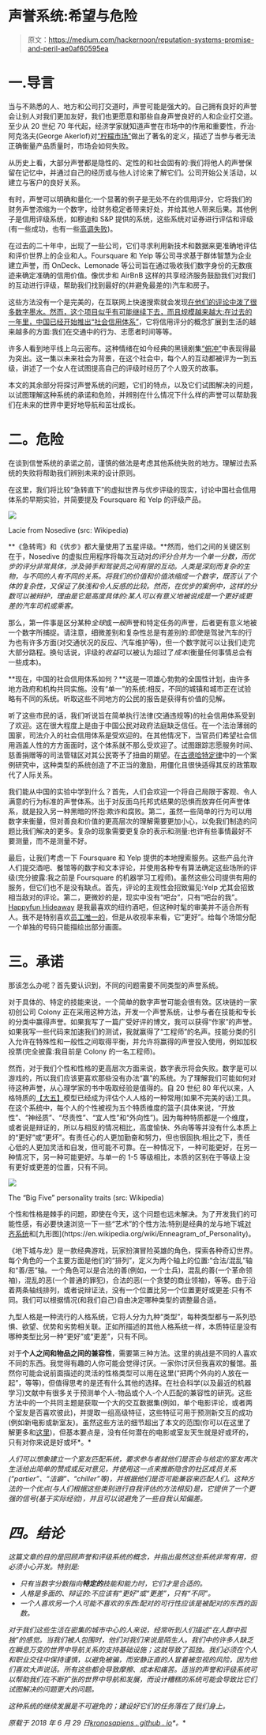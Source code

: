 # 声誉系统:希望与危险

> 原文：<https://medium.com/hackernoon/reputation-systems-promise-and-peril-ae0af60595ea>

# 一.导言

当与不熟悉的人、地方和公司打交道时，声誉可能是强大的。自己拥有良好的声誉会让别人对我们更加友好，我们也更愿意和那些自身声誉良好的人和企业打交道。至少从 20 世纪 70 年代起，经济学家就知道声誉在市场中的作用和重要性，乔治·阿克洛夫(George Akerlof)对[“柠檬市场”](https://en.wikipedia.org/wiki/The_Market_for_Lemons)做出了著名的定义，描述了当参与者无法正确衡量产品质量时，市场会如何失败。

从历史上看，大部分声誉都是隐性的、定性的和社会固有的:我们将他人的声誉保留在记忆中，并通过自己的经历或与他人讨论来了解它们。公司开始公关活动，以建立与客户的良好关系。

有时，声誉可以明确和量化:一个显著的例子是无处不在的信用评分，它将我们的财务声誉浓缩为一个数字，给财务稳定者带来好处，并给其他人带来后果。其他例子是信用评级系统，如穆迪和 S&P 提供的系统，这些系统对证券进行评估和评级(有一些成功，也有一些[高调失败](https://en.wikipedia.org/wiki/Subprime_mortgage_crisis))。

在过去的二十年中，出现了一些公司，它们寻求利用新技术和数据来更准确地评估和评价世界上的企业和人。Foursquare 和 Yelp 等公司寻求基于群体智慧为企业建立声誉，而 OnDeck、Lemonade 等公司旨在通过吸收我们数字身份的无数痕迹来确定准确的信用价值。像优步和 AirBnB 这样的共享经济服务鼓励我们对我们的互动进行评级，帮助我们找到最好的(并避免最差的)汽车和房子。

这些方法没有一个是完美的，在互联网上快速搜索就会发现[在他们的评论中泼了很多数字墨水。然而，这个项目似乎有可能继续下去，而且规模越来越大:在过去的一年里，中国已经开始推出](https://www.inc.com/magazine/20100201/youve-been-yelped_pagen_3.html)[“社会信用体系”](https://foreignpolicy.com/2018/04/03/life-inside-chinas-social-credit-laboratory/)，它将信用评分的概念扩展到生活的越来越多的方面:我们在交通中的行为、志愿者时间等等。

许多人看到地平线上乌云密布。这种情绪在如今经典的黑镜剧集[“俯冲”](https://en.wikipedia.org/wiki/Nosedive)中表现得最为突出。这一集以未来社会为背景，在这个社会中，每个人的互动都被评为一到五级，讲述了一个女人在试图提高自己的评级时经历了个人毁灭的故事。

本文的其余部分将探讨声誉系统的问题，它们的特点，以及它们试图解决的问题，以试图理解这种系统的承诺和危险，并辨别在什么情况下什么样的声誉可以帮助我们在未来的世界中更好地导航和茁壮成长。

# 二。危险

在谈到信誉系统的承诺之前，谨慎的做法是考虑其他系统失败的地方。理解过去系统的失败将帮助我们辨别未来的设计原则。

在这里，我们将比较“急转直下”的虚拟世界与优步评级的现实，讨论中国社会信用体系的早期实验，并简要提及 Foursquare 和 Yelp 的评级产品。

![](img/d75f6ee4fc74af16202165da952ee99a.png)

Lacie from Nosedive (src: Wikipedia)

**《急转弯》和《优步》都大量使用了五星评级。**然而，他们之间的关键区别在于，Nosedive 的虚拟应用程序将每次互动对*的评分合并为一个单一分数，而优步的评分非常具体，涉及骑手和驾驶员之间有限的互动。人类是深刻而复杂的生物，与不同的人有不同的关系。将我们的价值和价值浓缩成一个数字，既否认了个体的复杂性，又保证了肤浅和令人反感的比较。然而，在优步的案例中，这样的分数可以被辩护，理由是它是高度具体的:某人可以有意义地被说成是一个更好或更差的汽车司机或乘客。*

那么，第一件事是区分某种*全球*或*一般*声誉和特定任务的声誉，后者更有意义地被一个数字所捕捉。请注意，细微差别和复杂性总是有差别的:即使是驾驶汽车的行为也有许多方面(对交通状况的反应、汽车维护等)，但一个数字就可以让我们走完大部分路程。换句话说，评级的*收益*可以被认为超过了*成本*(衡量任何事情总会有一些成本)。

**现在，中国的社会信用体系如何？**这是一项雄心勃勃的全国性计划，由许多地方政府和机构共同实施。没有“单一”的系统:相反，不同的城镇和城市正在试验略有不同的系统。听取这些不同地方的公民的报告是获得有价值的见解。

听了这些市民的话，我们听说旨在简单执行法律(交通违规等)的社会信用体系受到了欢迎。这在很大程度上是由于中国公民对政府法庭缺乏信任。在一个法治薄弱的国家，司法介入的社会信用体系是受欢迎的。在其他情况下，当官员们希望社会信用涵盖人性的方方面面时，这个体系就不那么受欢迎了。试图跟踪志愿服务时间、慈善捐赠等的司法管辖区对其公民寄予了扭曲的期望。在[古德哈特定律](https://en.wikipedia.org/wiki/Goodhart%27s_law)中的一个案例研究中，这种类型的系统创造了不正当的激励，用僵化且很快适得其反的政策取代了人际关系。

我们能从中国的实验中学到什么？首先，人们会欢迎一个将自己局限于客观、令人满意的行为标准的声誉体系。出于对反面乌托邦式结果的恐惧而放弃任何声誉体系，就是投入另一种黑暗的怀抱:欺诈和腐败。第二，虽然一些简单的行为可以用数字来衡量，但对善良和价值的更高层次的理解需要更加小心，以免我们制造的问题比我们解决的更多。复杂的现象需要更复杂的表示和测量:也许有些事情最好不要测量，而不是测量不好。

最后，让我们考虑一下 Foursquare 和 Yelp 提供的本地搜索服务。这些产品允许人们提交酒吧、餐馆等的数字和文本评论，并使用各种专有算法确定这些场所的评级(充分披露:我之前是 Foursquare 的机器学习工程师)。虽然这些公司提供有用的服务，但它们也不是没有缺点。首先，评论的主观性会招致偏见:Yelp 尤其会招致相当敌对的评论。第二，更微妙的是，现实中没有“吧台”，只有“吧台的我”。 [Happyfun Hideaway](https://foursquare.com/v/happyfun-hideaway/518fed68498e67e8b8c705b0) 是我最喜欢的纽约酒吧，但这种时髦的审美并不适合所有人。我不是特别喜欢[员工唯一的](https://foursquare.com/v/employees-only/41e46880f964a520d41e1fe3)，但是从收视率来看，它“更好”。给每个场馆分配一个单独的号码只能描绘出部分画面。

# 三。承诺

那该怎么办呢？首先要认识到，不同的问题需要不同类型的声誉系统。

对于具体的、特定的技能来说，一个简单的数字声誉可能会很有效。区块链的一家初创公司 Colony 正在采用这种方法，开发一个声誉系统，让参与者在技能和专长的分类中赢得声誉。如果我写了一篇广受好评的博文，我可以获得“作家”的声誉。如果我写一些代码来加速我们的测试，我就赢得了“工程师”的名声。技能分类的引入允许在特殊性和一般性之间取得平衡，并允许将赢得的声誉投入使用，例如加权投票(完全披露:我目前是 Colony 的一名工程师)。

然而，对于我们个性和性格的更高层次方面来说，数字表示将会失败。数字是可以游戏的，所以我们应该更喜欢那些没有办法“赢”的系统。为了理解我们可能如何对待这种声誉，从心理学家的书中吸取经验是值得的。自 20 世纪 80 年代以来，人格特质的[【大五】](https://en.wikipedia.org/wiki/Big_Five_personality_traits)模型已经成为评估个人人格的一种常用(如果不完美的话)工具。在这个系统中，每个人的个性被视为五个特质维度的篮子(具体来说，“开放性”、“神经质”、“尽责性”、“宜人性”和“外向性”)。因为每种特质都是一个维度，或者说是辩证的，所以与相反的情况相比，高度愉快、外向等等并没有什么本质上的“更好”或“更坏”。有责任心的人更加勤奋和努力，但也很固执:相比之下，责任心低的人更加灵活和自发，但可能不可靠。在一种情况下，一种可能更好，在另一种情况下，另一种可能更好。与单一的 1-5 等级相比，本质的区别在于等级上没有更好或更差的位置，只有不同。

![](img/5b845c7ee9a56a79d83fc344a8bd28d5.png)

The “Big Five” personality traits (src: Wikipedia)

个性和性格是棘手的问题，即使在今天，这个问题也远未解决。为了开发我们的可能性感，有必要快速浏览一下一些“艺术”的个性方法:特别是经典的龙与地下城[对齐系统](https://en.wikipedia.org/wiki/Alignment_(Dungeons_%26_Dragons))和[九形图](https://en.wikipedia.org/wiki/Enneagram_of_Personality)。

《地下城与龙》是一款经典游戏，玩家扮演冒险英雄的角色，探索各种奇幻世界。每个角色的一个主要方面是他们的“排列”，定义为两个轴上的位置:“合法/混乱”轴和“善/恶”轴。一个角色可以是合法的善(例如，一个士兵)，混乱的善(一个革命领袖)，混乱的恶(一个普通的罪犯)，合法的恶(一个贪婪的商业领袖)，等等。由于沿着两条轴线排列，或者说辩证法，没有一个位置比另一个位置更好或更差:只有不同。我们可以根据情况(和我们自己)自由决定哪种类型的调整最合适。

九型人格是一种流行的人格系统，它将人分为九种“类型”，每种类型都与一系列恐惧、欲望、优势和劣势相关联。正如所描述的其他人格系统一样，本质特征是没有哪种类型比另一种“更好”或“更差”，只有不同。

对于**个人之间和物品之间的兼容性**，需要第三种方法。这里的挑战是不同的人喜欢不同的东西。我觉得有趣的人你可能会觉得讨厌。一家你讨厌但我喜欢的餐馆。虽然你可能会说前面描述的灵活的性格类型可以用在这里(“把两个外向的人放在一起”，等等)，但值得思考的是还有什么其他的选择。在社会科学(以及最近的机器学习)文献中有很多关于预测单个人-物品或个人-个人匹配的兼容性的研究。这些方法中的一个共同主题是获取一个大的交互数据集(例如，单个电影评论，或者两个室友是否喜欢彼此)，并提取一组高级特征，这些特征可用于预测新交互的成功(例如新电影或新室友)。虽然这些方法的细节超出了本文的范围(你可以在这里了解更多和[这里](http://jmlr.csail.mit.edu/papers/volume9/airoldi08a/airoldi08a.pdf))，但基本要点是，没有任何潜在的电影或室友天生就是好或坏的，只有对你来说是好或坏*。*

*人们可以想象建立一个室友匹配系统，要求参与者就他们是否会与给定的室友再次生活给出简单的赞成或反对意见，并使用这一点来推断隐含的社区成员关系(“partier”、“洁癖”、“chiller”等)，并根据他们是否可能兼容来匹配人们。这种方法的一个优点(与人们根据这些类别进行自我评估的方法相反)是，它提供了一个更强的信号(基于实际经验)，并且可以说避免了一些自我认知偏差。*

# *四。结论*

*这篇文章的目的是回顾声誉和评级系统的概念，并指出虽然这些系统非常有用，但必须小心开发。特别是:*

*   *只有当数字分数指向**特定的**技能和能力时，它们才是合适的。*
*   *人格是多面的、辩证的:不应该有“更好”或“更差”，只有“不同”。*
*   *一个人喜欢另一个人可能不喜欢的东西:配对的可行性应该是被配对的东西的函数。*

*对于我们这些生活在密集的城市中心的人来说，经常听到人们描述“在人群中孤独”的感觉。当我们被人包围时，他们对我们来说是陌生人。我们中的许多人缺乏在瞬息万变的世界中导航关系的支持基础设施；这就导致了孤独。我们必须在个人和职业交往中保持谨慎，以避免被骗，而安静正直的人冒着被忽视的风险，因为他们喜欢大声说话。所有这些都会导致摩擦、成本和痛苦。适当的声誉和评级系统可以帮助我们在不断扩张的世界中导航和发展，而设计糟糕的系统可能会导致比它们试图解决的问题更大的问题。*

*这种系统的继续发展是不可避免的；建设好它们的任务落在了我们身上。*

**原载于 2018 年 6 月 29 日*[*kronosapiens . github . io*](http://kronosapiens.github.io/blog/2018/06/29/reputation-promise-peril.html)*。**
